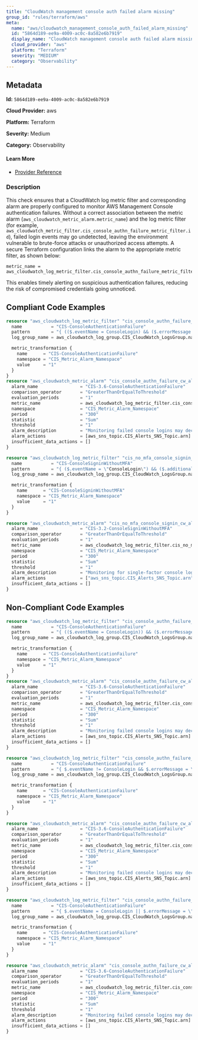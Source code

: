 ```yaml
---
title: "CloudWatch management console auth failed alarm missing"
group_id: "rules/terraform/aws"
meta:
  name: "aws/cloudwatch_management_console_auth_failed_alarm_missing"
  id: "5864d189-ee9a-4009-ac0c-8a582e6b7919"
  display_name: "CloudWatch management console auth failed alarm missing"
  cloud_provider: "aws"
  platform: "Terraform"
  severity: "MEDIUM"
  category: "Observability"
---
```

## Metadata

**Id:** `5864d189-ee9a-4009-ac0c-8a582e6b7919`

**Cloud Provider:** aws

**Platform:** Terraform

**Severity:** Medium

**Category:** Observability

#### Learn More

 - [Provider Reference](https://registry.terraform.io/providers/hashicorp/aws/latest/docs/resources/cloudwatch_log_metric_filter#pattern)

### Description

 This check ensures that a CloudWatch log metric filter and corresponding alarm are properly configured to monitor AWS Management Console authentication failures. Without a correct association between the metric alarm (`aws_cloudwatch_metric_alarm.metric_name`) and the log metric filter (for example, `aws_cloudwatch_metric_filter.cis_console_authn_failure_metric_filter.id`), failed login events may go undetected, leaving the environment vulnerable to brute-force attacks or unauthorized access attempts. A secure Terraform configuration links the alarm to the appropriate metric filter, as shown below:

```
metric_name = aws_cloudwatch_log_metric_filter.cis_console_authn_failure_metric_filter.id
```

This enables timely alerting on suspicious authentication failures, reducing the risk of compromised credentials going unnoticed.


## Compliant Code Examples
```terraform
resource "aws_cloudwatch_log_metric_filter" "cis_console_authn_failure_metric_filter" {
  name           = "CIS-ConsoleAuthenticationFailure"
  pattern        = "{ (($.eventName = ConsoleLogin) && ($.errorMessage = \"Failed authentication\")) }"
  log_group_name = aws_cloudwatch_log_group.CIS_CloudWatch_LogsGroup.name

  metric_transformation {
    name      = "CIS-ConsoleAuthenticationFailure"
    namespace = "CIS_Metric_Alarm_Namespace"
    value     = "1"
  }
}
resource "aws_cloudwatch_metric_alarm" "cis_console_authn_failure_cw_alarm" {
  alarm_name                = "CIS-3.6-ConsoleAuthenticationFailure"
  comparison_operator       = "GreaterThanOrEqualToThreshold"
  evaluation_periods        = "1"
  metric_name               = aws_cloudwatch_log_metric_filter.cis_console_authn_failure_metric_filter.id
  namespace                 = "CIS_Metric_Alarm_Namespace"
  period                    = "300"
  statistic                 = "Sum"
  threshold                 = "1"
  alarm_description         = "Monitoring failed console logins may decrease lead time to detect an attempt to brute force a credential, which may provide an indicator, such as source IP, that can be used in other event correlation."
  alarm_actions             = [aws_sns_topic.CIS_Alerts_SNS_Topic.arn]
  insufficient_data_actions = []
}

resource "aws_cloudwatch_log_metric_filter" "cis_no_mfa_console_signin_metric_filter" {
  name           = "CIS-ConsoleSigninWithoutMFA"
  pattern        = "{ ($.eventName = \"ConsoleLogin\") && ($.additionalEventData.MFAUsed != \"Yes\") }"
  log_group_name = aws_cloudwatch_log_group.CIS_CloudWatch_LogsGroup.name

  metric_transformation {
    name      = "CIS-ConsoleSigninWithoutMFA"
    namespace = "CIS_Metric_Alarm_Namespace"
    value     = "1"
  }
}

resource "aws_cloudwatch_metric_alarm" "cis_no_mfa_console_signin_cw_alarm" {
  alarm_name                = "CIS-3.2-ConsoleSigninWithoutMFA"
  comparison_operator       = "GreaterThanOrEqualToThreshold"
  evaluation_periods        = "1"
  metric_name               = aws_cloudwatch_log_metric_filter.cis_no_mfa_console_signin_metric_filter.id
  namespace                 = "CIS_Metric_Alarm_Namespace"
  period                    = "300"
  statistic                 = "Sum"
  threshold                 = "1"
  alarm_description         = "Monitoring for single-factor console logins will increase visibility into accounts that are not protected by MFA."
  alarm_actions             = ["aws_sns_topic.CIS_Alerts_SNS_Topic.arn"]
  insufficient_data_actions = []
}

```
## Non-Compliant Code Examples
```terraform
resource "aws_cloudwatch_log_metric_filter" "cis_console_authn_failure_metric_filter" {
  name           = "CIS-ConsoleAuthenticationFailure"
  pattern        = "{ (($.eventName = ConsoleLogin)) && ($.errorMessage != \"Failed authentication\") }"
  log_group_name = aws_cloudwatch_log_group.CIS_CloudWatch_LogsGroup.name

  metric_transformation {
    name      = "CIS-ConsoleAuthenticationFailure"
    namespace = "CIS_Metric_Alarm_Namespace"
    value     = "1"
  }
}
resource "aws_cloudwatch_metric_alarm" "cis_console_authn_failure_cw_alarm" {
  alarm_name                = "CIS-3.6-ConsoleAuthenticationFailure"
  comparison_operator       = "GreaterThanOrEqualToThreshold"
  evaluation_periods        = "1"
  metric_name               = aws_cloudwatch_log_metric_filter.cis_console_authn_failure_metric_filter.id
  namespace                 = "CIS_Metric_Alarm_Namespace"
  period                    = "300"
  statistic                 = "Sum"
  threshold                 = "1"
  alarm_description         = "Monitoring failed console logins may decrease lead time to detect an attempt to brute force a credential, which may provide an indicator, such as source IP, that can be used in other event correlation."
  alarm_actions             = [aws_sns_topic.CIS_Alerts_SNS_Topic.arn]
  insufficient_data_actions = []
}

```

```terraform
resource "aws_cloudwatch_log_metric_filter" "cis_console_authn_failure_metric_filter" {
  name           = "CIS-ConsoleAuthenticationFailure"
  pattern        = "{ $.eventName != ConsoleLogin && $.errorMessage = \"Failed authentication\" }"
  log_group_name = aws_cloudwatch_log_group.CIS_CloudWatch_LogsGroup.name

  metric_transformation {
    name      = "CIS-ConsoleAuthenticationFailure"
    namespace = "CIS_Metric_Alarm_Namespace"
    value     = "1"
  }
}

resource "aws_cloudwatch_metric_alarm" "cis_console_authn_failure_cw_alarm" {
  alarm_name                = "CIS-3.6-ConsoleAuthenticationFailure"
  comparison_operator       = "GreaterThanOrEqualToThreshold"
  evaluation_periods        = "1"
  metric_name               = aws_cloudwatch_log_metric_filter.cis_console_authn_failure_metric_filter.id
  namespace                 = "CIS_Metric_Alarm_Namespace"
  period                    = "300"
  statistic                 = "Sum"
  threshold                 = "1"
  alarm_description         = "Monitoring failed console logins may decrease lead time to detect an attempt to brute force a credential, which may provide an indicator, such as source IP, that can be used in other event correlation."
  alarm_actions             = [aws_sns_topic.CIS_Alerts_SNS_Topic.arn]
  insufficient_data_actions = []
}

```

```terraform
resource "aws_cloudwatch_log_metric_filter" "cis_console_authn_failure_metric_filter" {
  name           = "CIS-ConsoleAuthenticationFailure"
  pattern        = "{ $.eventName = ConsoleLogin || $.errorMessage = \"Failed authentication\" }"
  log_group_name = aws_cloudwatch_log_group.CIS_CloudWatch_LogsGroup.name

  metric_transformation {
    name      = "CIS-ConsoleAuthenticationFailure"
    namespace = "CIS_Metric_Alarm_Namespace"
    value     = "1"
  }
}

resource "aws_cloudwatch_metric_alarm" "cis_console_authn_failure_cw_alarm" {
  alarm_name                = "CIS-3.6-ConsoleAuthenticationFailure"
  comparison_operator       = "GreaterThanOrEqualToThreshold"
  evaluation_periods        = "1"
  metric_name               = aws_cloudwatch_log_metric_filter.cis_console_authn_failure_metric_filter.id
  namespace                 = "CIS_Metric_Alarm_Namespace"
  period                    = "300"
  statistic                 = "Sum"
  threshold                 = "1"
  alarm_description         = "Monitoring failed console logins may decrease lead time to detect an attempt to brute force a credential, which may provide an indicator, such as source IP, that can be used in other event correlation."
  alarm_actions             = [aws_sns_topic.CIS_Alerts_SNS_Topic.arn]
  insufficient_data_actions = []
}

```